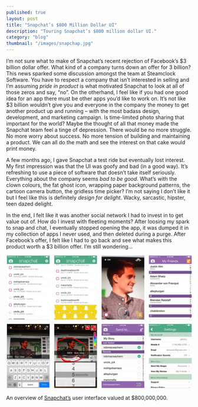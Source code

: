```yaml
---
published: true
layout: post
title: "Snapchat’s $800 Million Dollar UI"
description: "Touring Snapchat’s $800 million dollar UI."
category: "blog"
thumbnail: "/images/snapchap.jpg"
---
```


I’m not sure what to make of Snapchat’s recent rejection of Facebook’s $3 billion dollar offer. What kind of a company turns down an offer for 3 billion? This news sparked some discussion amongst the team at Steamclock Software. You have to respect a company that isn’t interested in selling and I’m assuming _pride in product_ is what motivated Snapchat to look at all of those zeros and say, “no”. On the otherhand, I feel like if you had one good idea for an app there must be other apps you’d like to work on. It’s not like $3 billion wouldn’t give you and everyone in the company the money to get another product up and running – with the most badass design, development, and marketing campaign. Is time-limited photo sharing that important for the world? Maybe the thought of all that money made the Snapchat team feel a tinge of depression. There would be no more struggle. No more worry about success. No more tension of building and maintaining a product. We can all do the math and see the interest on that cake would print money.

A few months ago, I gave Snapchat a test ride but eventually lost interest. My first impression was that the UI was goofy and bad (in a good way). It’s refreshing to use a piece of software that doesn’t take itself seriously. Everything about the company seems _bad to be good_. What’s with the clown colours, the fat ghost icon, wrapping paper background patterns, the cartoon camera button, the gridless time picker? I’m not saying I don’t like it but I feel like this is definitely _design for delight_. Wacky, sarcastic, hipster, teen dazed delight.

In the end, I felt like it was another social network I had to invest in to get value out of. How do I invest with fleeting moments? After loosing my spark to snap and chat, I eventually stopped opening the app, it was dumped it in my collection of apps I never used, and then deleted during a purge. After Facebook’s offer, I felt like I had to go back and see what makes this product worth a $3 billion offer. I’m still wondering…

<img src="/images/snapchat.jpg" alt="An overview of Snapchat’s $800 UI" />
<p class="image-caption">An overview of <a href="http://www.snapchat.com" title="Snapchat website" target="_blank">Snapchat’s</a> user interface valued at $800,000,000.</p>